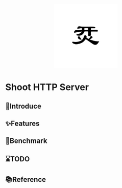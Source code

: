 <div align=center><img src="https://github.com/Hanwn/Shoot/blob/dev/pic/logo.png?raw=true" width="200px" height="200px" ></div>

# Shoot HTTP Server

## :beginner:Introduce





## :sparkles:Features



## :rocket:Benchmark





## :hourglass:TODO


## :books:Reference

